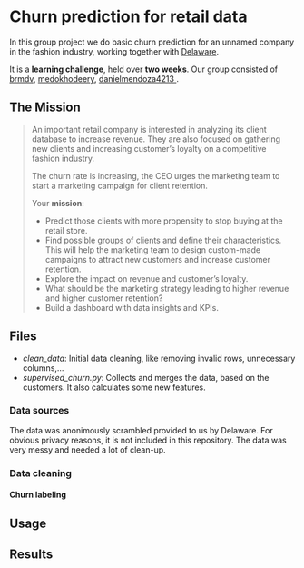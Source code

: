 # Churn prediction for retail data

In this group project we do basic churn prediction for an unnamed company in the fashion industry, working together with [Delaware](https://www.delaware.pro/). 

It is a **learning challenge**, held over **two weeks**. Our group consisted of [brmdv](https://github.com/brmdv), [medokhodeery](https://github.com/medokhodeery/medokhodeery), [danielmendoza4213 ](https://github.com/danielmendoza4213).

## The Mission

> An important retail company is interested in analyzing its client database to increase revenue. They are also focused on gathering new clients and increasing customer’s loyalty on a competitive fashion industry. 
> 
> The churn rate is increasing, the CEO urges the marketing team to start a marketing campaign for client retention. 
> 
> Your **mission**: 
> 
> - Predict those clients with more propensity to stop buying at the retail store.
> - Find possible groups of clients and define their characteristics. This will help the marketing team to design custom-made campaigns to attract new customers and increase customer retention.
> - Explore the impact on revenue and customer’s loyalty.
> - What should be the marketing strategy leading to higher revenue and higher customer retention?
> - Build a dashboard with data insights and KPIs. 

## Files

* _clean_data_: Initial data cleaning, like removing invalid rows, unnecessary columns,…
* _supervised_churn.py_: Collects and merges the data, based on the customers. It also calculates some new features.

### Data sources

The data was anonimously scrambled provided to us by Delaware. For obvious privacy reasons, it is not included in this repository. The data was very messy and needed a lot of clean-up.


### Data cleaning

#### Churn labeling

## Usage

## Results
